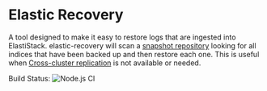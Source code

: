 # Elastic Recovery

A tool designed to make it easy to restore logs that are ingested into ElastiStack. elastic-recovery will scan a [snapshot repository](https://www.elastic.co/guide/en/elasticsearch/reference/current/snapshot-restore.html) looking for all indices that have been backed up and then restore each one. This is useful when [Cross-cluster replication](https://www.elastic.co/guide/en/elasticsearch/reference/current/ccr-overview.html) is not available or needed.

Build Status: ![Node.js CI](https://github.com/aweiker/elastic-recovery/workflows/Node.js%20CI/badge.svg)